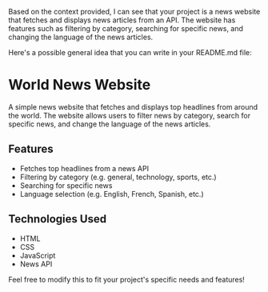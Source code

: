 

Based on the context provided, I can see that your project is a news website that fetches and displays news articles from an API. The website has features such as filtering by category, searching for specific news, and changing the language of the news articles.

Here's a possible general idea that you can write in your README.md file:

# World News Website

A simple news website that fetches and displays top headlines from around the world. The website allows users to filter news by category, search for specific news, and change the language of the news articles.

## Features

* Fetches top headlines from a news API
* Filtering by category (e.g. general, technology, sports, etc.)
* Searching for specific news
* Language selection (e.g. English, French, Spanish, etc.)

## Technologies Used

* HTML
* CSS
* JavaScript
* News API

Feel free to modify this to fit your project's specific needs and features!